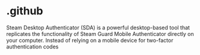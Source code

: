 # .github
Steam Desktop Authenticator (SDA) is a powerful desktop-based tool that replicates the functionality of Steam Guard Mobile Authenticator directly on your computer. Instead of relying on a mobile device for two-factor authentication codes
